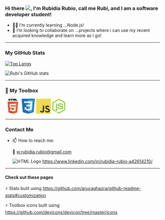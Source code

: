 ### Hi there <img src="https://media.tenor.com/images/3b388fe03da271d2674faf85eb7c3fcd/tenor.gif" width="50px">, I'm Rubidia Rubio, call me Rubi, and I am a software developer student!

- 👩‍💻 I’m currently learning ...Node.js!
- 💞️ I’m looking to collaborate on ...projects where i can use my recent acquired knowledge and learn more as I go! 

---
### My GitHub Stats

[![Top Langs](https://github-readme-stats.vercel.app/api/top-langs/?username=rubiocode)](https://github.com/rubiocode/github-readme-stats)



![Rubi's GitHub stats](https://github-readme-stats.vercel.app/api?username=rubiocode&show_icons=true&theme=synthwave)

---

### 🧰 My Toolbox
<img src="https://github.com/devicons/devicon/blob/master/icons/html5/html5-original-wordmark.svg" alt="HTML Logo" width="50" height="50"><img src="https://github.com/devicons/devicon/blob/master/icons/css3/css3-original.svg" alt="CSS Logo" width="50" height="50"><img src="https://github.com/devicons/devicon/blob/master/icons/javascript/javascript-original.svg" alt="JavaScript Logo" width="50" height="50"><img src="https://github.com/devicons/devicon/blob/master/icons/nodejs/nodejs-original.svg" alt="Node.js Logo" width="50" height="50">

---

### Contact Me

- 📫 How to reach me:  
        
    📧 w.rubidia.rubio@gmail.com 
            
     <img src="https://icons-for-free.com/iconfiles/png/512/linked+linkedin+logo+social+icon-1320191784782940875.png" alt="HTML Logo" width="25"> https://www.linkedin.com/in/rubidia-rubio-a42614210/
 
---
#### Check out these pages 

⚡ Stats built using https://github.com/anuraghazra/github-readme-stats#customization

⚡ Toolbox icons built using https://github.com/devicons/devicon/tree/master/icons
<!---
rubiocode/rubiocode is a ✨ special ✨ repository because its `README.md` (this file) appears on your GitHub profile.
You can click the Preview link to take a look at your changes.
--->
